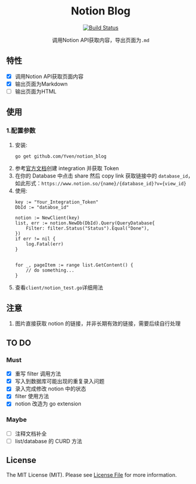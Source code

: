 <div align="center">

# Notion Blog
[![Build Status](https://img.shields.io/badge/notoin_blog-1.0-69cafd)](https://github.com/Yven/notion_blog)

调用Notion API获取内容，导出页面为`.md`

</div>

## 特性
- [x] 调用Notion API获取页面内容
- [x] 输出页面为Markdown
- [ ] 输出页面为HTML

## 使用
### 1.配置参数

1. 安装:
    ```shell
    go get github.com/Yven/notion_blog
    ```
2. 参考[官方文档](https://developers.notion.com/docs/create-a-notion-integration)创建 integration 并获取 Token
3. 在你的 Database 中点击 share 然后 copy link 获取链接中的 `database_id`，如此形式：`https://www.notion.so/{name}/{database_id}?v={view_id}`
4. 使用:
    ```golang
    key := "Your_Integration_Token"
	DbId := "databse_id"

	notion := NewClient(key)
	list, err := notion.NewDb(DbId).Query(QueryDatabase{
		Filter: filter.Status("Status").Equal("Done"),
	})
	if err != nil {
		log.Fatal(err)
	}


	for _, pageItem := range list.GetContent() {
        // do something...
    }
    ```
5. 查看`client/notion_test.go`详细用法

## 注意
1. 图片直接获取 notion 的链接，并非长期有效的链接，需要后续自行处理

## TO DO
### Must
- [x] 重写 filter 调用方法
- [x] 写入到数据库可能出现的重复录入问题
- [x] 录入完成修改 notion 中的状态
- [x] filter 使用方法
- [x] notion 改造为 go extension
### Maybe
- [ ] 注释文档补全
- [ ] list/database 的 CURD 方法

## License
The MIT License (MIT). Please see [License File](LICENSE.md) for more information.
